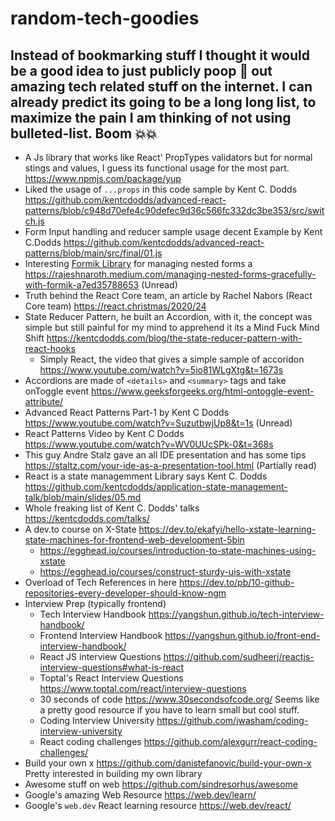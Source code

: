 # random-tech-goodies
Instead of bookmarking stuff I thought it would be a good idea to just publicly poop 💩 out amazing tech related stuff on the internet. I can already predict its going to be a long long list, to maximize the pain I am thinking of not using bulleted-list. Boom 💥💥
---------------


- A Js library that works like React' PropTypes validators but for normal stings and values, I guess its functional usage for the most part. https://www.npmjs.com/package/yup
- Liked the usage of `...props` in this code sample by Kent C. Dodds https://github.com/kentcdodds/advanced-react-patterns/blob/c948d70efe4c90defec9d36c566fc332dc3be353/src/switch.js
- Form Input handling and reducer sample usage decent Example by Kent C.Dodds https://github.com/kentcdodds/advanced-react-patterns/blob/main/src/final/01.js
- Interesting [Formik Library](https://formik.org/) for managing nested forms a https://rajeshnaroth.medium.com/managing-nested-forms-gracefully-with-formik-a7ed35788653 (Unread)
- Truth behind the React Core team, an article by Rachel Nabors (React Core team) https://react.christmas/2020/24
- State Reducer Pattern, he built an Accordion, with it, the concept was simple but still painful for my mind to apprehend it its a Mind Fuck Mind Shift  https://kentcdodds.com/blog/the-state-reducer-pattern-with-react-hooks
  - Simply React, the video that gives a simple sample of accoridon https://www.youtube.com/watch?v=5io81WLgXtg&t=1673s 
- Accordions are made of `<details>` and `<summary>` tags and take onToggle event https://www.geeksforgeeks.org/html-ontoggle-event-attribute/
- Advanced React Patterns Part-1 by Kent C Dodds https://www.youtube.com/watch?v=SuzutbwjUp8&t=1s (Unread)
- React Patterns Video by Kent C Dodds https://www.youtube.com/watch?v=WV0UUcSPk-0&t=368s
- This guy Andre Stalz gave an all IDE presentation and has some tips https://staltz.com/your-ide-as-a-presentation-tool.html (Partially read)
- React is a state managemment Library says Kent C. Dodds https://github.com/kentcdodds/application-state-management-talk/blob/main/slides/05.md
- Whole freaking list of Kent C. Dodds' talks https://kentcdodds.com/talks/
- A dev.to course on X-State https://dev.to/ekafyi/hello-xstate-learning-state-machines-for-frontend-web-development-5bin
  - https://egghead.io/courses/introduction-to-state-machines-using-xstate
  - https://egghead.io/courses/construct-sturdy-uis-with-xstate
- Overload of Tech References in here https://dev.to/pb/10-github-repositories-every-developer-should-know-ngm
- Interview Prep (typically frontend)
  - Tech Interview Handbook https://yangshun.github.io/tech-interview-handbook/
  - Frontend Interview Handbook https://yangshun.github.io/front-end-interview-handbook/
  - React JS interview Questions https://github.com/sudheerj/reactjs-interview-questions#what-is-react
  - Toptal's React Interview Questions https://www.toptal.com/react/interview-questions
  - 30 seconds of code https://www.30secondsofcode.org/ Seems like a pretty good resource if you have to learn small but cool stuff.
  - Coding Interview University https://github.com/jwasham/coding-interview-university
  - React coding challenges https://github.com/alexgurr/react-coding-challenges/
- Build your own x https://github.com/danistefanovic/build-your-own-x Pretty interested in building my own library
- Awesome stuff on web https://github.com/sindresorhus/awesome
- Google's amazing  Web Resource https://web.dev/learn/
- Google's `web.dev` React learning resource https://web.dev/react/
